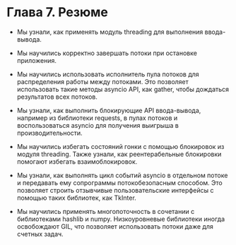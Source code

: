 # Глава 7. Резюме

- Мы узнали, как применять модуль threading для выполнения ввода-вывода.

- Мы научились корректно завершать потоки при остановке приложения.

- Мы научились использовать исполнитель пула потоков для распределения работы между потоками.
Это позволяет использовать такие методы asyncio API, как gather, чтобы дождаться результатов всех потоков.

- Мы узнали, как выполнить блокирующие API ввода-вывода, например из библиотеки requests,
в пулах потоков и воспользоваться asyncio для получения выигрыша в производительности.

- Мы научились избегать состояний гонки с помощью блокировок из модуля threading.
Также узнали, как реентерабельные блокировки помогают избегать взаимоблокировок.

- Мы узнали, как выполнять цикл событий asyncio в отдельном потоке и передавать ему сопрограммы 
потокобезопасным способом. Это позволяет строить отзывчивые пользовательские интерфейсы
с помощью таких библиотек, как TkInter.

- Мы научились применять многопоточность в сочетании с библиотеками hashlib и numpy.
Низкоуровневые библиотеки иногда освобождают GIL, что позволяет использовать потоки даже для счетных задач.
